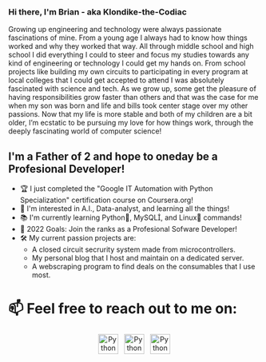 ### Hi there, I'm Brian - aka Klondike-the-Codiac

Growing up engineering and technology were always passionate fascinations of mine. From a young age I always had to know how things worked and why they worked that way.  All through middle school and high school I did everything I could to steer and focus my studies towards any kind of engineering or technology I could get my hands on. From school projects like building my own circuits to participating in every program at local colleges that I could get accepted to attend I was absolutely fascinated with science and tech.  As we grow up, some get the pleasure of having responsibilities grow faster than others and that was the case for me when my son was born and life and bills took center stage over my other passions.  Now that my life is more stable and both of my children are a bit older, I’m ecstatic to be pursuing my love for how things work, through the deeply fascinating world of computer science!     
    
## I'm a Father of 2 and hope to oneday be a Profesional Developer!
- 🏆 I just completed the "Google IT Automation with Python Specialization" certification course on Coursera.org!
- 🔬 I'm interested in A.I., Data-analyst, and learning all the things!
- 📚 I'm currently learning Python, MySQL, and Linux commands! 
- 🥅 2022 Goals: Join the ranks as a Profesional Sofware Developer!
- 🛠️ My current passion projects are:
    * A closed circuit secrurity system made from microcontrollers.
    * My personal blog that I host and maintain on a dedicated server.
    * A webscraping program to find deals on the consumables that I use most.

# 📫 Feel free to reach out to me on:
<p align="center">
 <a href="https://twitter.com/klondikecoder"> <img src="https://cdn.jsdelivr.net/npm/simple-icons@3.13.0/icons/twitter.svg" alt="Python" height="40" style="vertical-align:top; margin:4px"></a>
 <a href="https://linkedin.com/in/brian-murphy-ba11b475" target="_blank" rel="noopener noreferrer"> <img src="https://cdn.jsdelivr.net/npm/simple-icons@v3/icons/linkedin.svg" alt="Python" height="40" style="vertical-align:top; margin:4px"></a>
 <a href="mailto:klondikecoder@gmail.com"> <img src="https://cdn.jsdelivr.net/npm/simple-icons@v3/icons/gmail.svg" alt="Python" height="40" style="vertical-align:top; margin:4px"></a>
</p>

<br />

